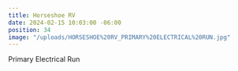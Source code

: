```yaml
---
title: Horseshoe RV
date: 2024-02-15 10:03:00 -06:00
position: 34
image: "/uploads/HORSESHOE%20RV_PRIMARY%20ELECTRICAL%20RUN.jpg"
---
```


Primary Electrical Run 